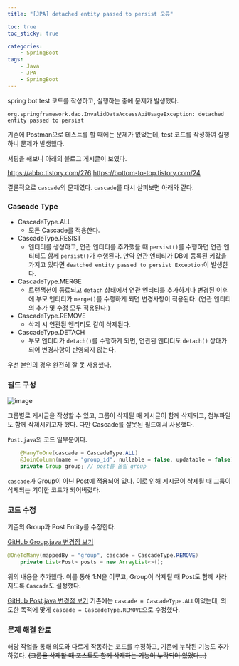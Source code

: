 ```yaml
---
title: "[JPA] detached entity passed to persist 오류"

toc: true
toc_sticky: true

categories:
    - SpringBoot
tags:
    - Java
    - JPA
    - SpringBoot
---
```



spring bot test 코드를 작성하고, 실행하는 중에 문제가 발생했다.

`
org.springframework.dao.InvalidDataAccessApiUsageException: detached entity passed to persist
`

기존에 Postman으로 테스트를 할 때에는 문제가 없었는데, test 코드를 작성하여 실행하니 문제가 발생했다.

서핑을 해보니 아래의 블로그 게시글이 보였다.

https://abbo.tistory.com/276
https://bottom-to-top.tistory.com/24

결론적으로 `cascade`의 문제였다. `cascade`를 다시 살펴보면 아래와 같다.

### Cascade Type
- CascadeType.ALL
  - 모든 Cascade를 적용한다.
- CascadeType.RESIST
  - 엔티티를 생성하고, 연관 엔티티를 추가했을 때 `persist()`를 수행하면 연관 엔티티도 함께 `persist()`가 수행된다.
  만약 연관 엔티티가 DB에 등록된 키값을 가지고 있다면 `deatched entity passed to persist Exception`이 발생한다.
- CascadeType.MERGE
  - 트랜잭션이 종료되고 `detach` 상태에서 연관 엔티티를 추가하거나 변경된 이후에 부모 엔티티가 `merge()`를 수행하게 되면 변경사항이 적용된다. 
  (연관 엔티티의 추가 및 수정 모두 적용된다.)
- CascadeType.REMOVE
  - 삭제 시 연관된 엔티티도 같이 삭제된다.
- CascadeType.DETACH
  - 부모 엔티티가 `detach()`를 수행하게 되면, 연관된 엔티티도 `detach()` 상태가 되어 변경사항이 반영되지 않는다.
  
우선 본인의 경우 완전히 잘 못 사용했다.

### 필드 구성
![image](https://github.com/user-attachments/assets/35efa862-81ed-4356-8a3a-60a2560360ee)

그룹별로 게시글을 작성할 수 있고, 그룹이 삭제될 때 게시글이 함께 삭제되고, 첨부파일도 함께 삭제시키고자 했다. 다만 Cascade를 잘못된 필드에서 사용했다. 

`Post.java`의 코드 일부분이다.
```java
    @ManyToOne(cascade = CascadeType.ALL)
    @JoinColumn(name = "group_id", nullable = false, updatable = false)
    private Group group; // post를 올릴 group
```
`cascade`가 Group이 아닌 Post에 적용되어 있다. 이로 인해 게시글이 삭제될 때 그룹이 삭제되는 기이한 코드가 되어버렸다. 

### 코드 수정
기존의 Group과 Post Entity를 수정한다. 

[GitHub Group.java 변경점 보기](https://github.com/Potato-Y/Syiary/commit/9f5136f0e25c8b3296a4c9fd1df1b67bdada7e70?diff=split#diff-46055b39a0a9473d05d3f538b3a7bdbe8ad0da09c8f984972dcdfe1409666763)
```java
@OneToMany(mappedBy = "group", cascade = CascadeType.REMOVE)
    private List<Post> posts = new ArrayList<>();
```
위의 내용을 추가했다. 이를 통해 1:N을 이루고, Group이 삭제될 때 Post도 함께 사라지도록 `Cascade`도 설정했다.

[GitHub Post.java 변경점 보기](https://github.com/Potato-Y/Syiary/commit/9f5136f0e25c8b3296a4c9fd1df1b67bdada7e70?diff=split#diff-115b8f5557e46dcab6705b8a42c83345fec31b1bd23af7a3b4798389a059e064)
기존에는 `cascade = CascadeType.ALL`이었는데, 의도한 목적에 맞게 `cascade = CascadeType.REMOVE`으로 수정했다.


### 문제 해결 완료
해당 작업을 통해 의도와 다르게 작동하는 코드를 수정하고, 기존에 누락된 기능도 추가하였다. ~~(그룹을 삭제할 때 포스트도 함께 삭제하는 기능이 누락되어 있었다...)~~

